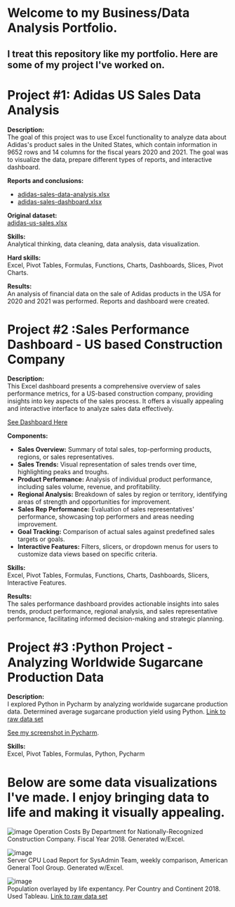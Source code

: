 # Welcome to my Business/Data Analysis Portfolio.
## I treat this repository like my portfolio. Here are some of my project I've worked on. 

# Project #1: Adidas US Sales Data Analysis

**Description:**  
The goal of this project was to use Excel functionality to analyze data about Adidas's product sales in the United States, which contain information in 9652 rows and 14 columns for the fiscal years 2020 and 2021. The goal was to visualize the data, prepare different types of reports, and interactive dashboard.

**Reports and conclusions:**  
- [adidas-sales-data-analysis.xlsx](https://github.com/zeshawnahmed/Business-Data-Analysis/blob/main/Adidas%20US%20Sales%20Analysis/Adidas%20Sales%20Analysis%20with%20reports.xlsx)
- [adidas-sales-dashboard.xlsx](https://github.com/zeshawnahmed/Business-Data-Analysis/blob/main/Adidas%20US%20Sales%20Analysis/Dashboard.xlsx)
  
**Original dataset:**  
[adidas-us-sales.xlsx](https://github.com/zeshawnahmed/Business-Data-Analysis/blob/main/Adidas%20US%20Sales%20Analysis/Original-dataset.xlsx)

**Skills:**  
Analytical thinking, data cleaning, data analysis, data visualization.

**Hard skills:**  
Excel, Pivot Tables, Formulas, Functions, Charts, Dashboards, Slices, Pivot Charts.

**Results:**  
An analysis of financial data on the sale of Adidas products in the USA for 2020 and 2021 was performed. Reports and dashboard were created.


# Project #2 :Sales Performance Dashboard - US based Construction Company 

**Description:**  
This Excel dashboard presents a comprehensive overview of sales performance metrics, for a US-based construction company, providing insights into key aspects of the sales process. It offers a visually appealing and interactive interface to analyze sales data effectively.

[See Dashboard Here](https://github.com/zeshawnahmed/Business-Data-Analysis/blob/main/Excel%20-%20Sales%20Performance%20Dashboard.xlsx)

**Components:**  
- **Sales Overview:** Summary of total sales, top-performing products, regions, or sales representatives.
- **Sales Trends:** Visual representation of sales trends over time, highlighting peaks and troughs.
- **Product Performance:** Analysis of individual product performance, including sales volume, revenue, and profitability.
- **Regional Analysis:** Breakdown of sales by region or territory, identifying areas of strength and opportunities for improvement.
- **Sales Rep Performance:** Evaluation of sales representatives' performance, showcasing top performers and areas needing improvement.
- **Goal Tracking:** Comparison of actual sales against predefined sales targets or goals.
- **Interactive Features:** Filters, slicers, or dropdown menus for users to customize data views based on specific criteria.

**Skills:**  
Excel, Pivot Tables, Formulas, Functions, Charts, Dashboards, Slicers, Interactive Features. 

**Results:**  
The sales performance dashboard provides actionable insights into sales trends, product performance, regional analysis, and sales representative performance, facilitating informed decision-making and strategic planning.

# Project #3 :Python Project - Analyzing Worldwide Sugarcane Production Data

**Description:**  
I explored Python in Pycharm by analyzing worldwide sugarcane production data. Determined average sugarcane production yield using Python. [Link to raw data set](https://www.statista.com/statistics/249679/total-production-of-sugar-worldwide/)

[See my screenshot in Pycharm](https://github.com/zeshawnahmed/Business-Data-Analysis/blob/main/python.png). 

**Skills:**  
Excel, Pivot Tables, Formulas, Python, Pycharm

# Below are some data visualizations I've made. I enjoy bringing data to life and making it visually appealing. 

![image](https://github.com/zeshawnahmed/IT-Business-Analyst-Work/assets/3903498/f52ba261-a191-40fc-80b0-36aa92d73bbb)
Operation Costs By Department for Nationally-Recognized Construction Company. Fiscal Year 2018. Generated w/Excel.

![image](https://github.com/zeshawnahmed/IT-Business-Analyst-Work/assets/3903498/12f1ec60-a483-41ea-b79c-f179d7193b10) <br>
Server CPU Load Report for SysAdmin Team, weekly comparison, American General Tool Group. Generated w/Excel. 

![image](https://github.com/zeshawnahmed/IT-Business-Analyst-Work/assets/3903498/a62832fe-2235-4a6b-8d65-a072e084097b) <br>
Population overlayed by life expentancy. Per Country and Continent 2018. Used Tableau. [Link to raw data set](https://data.worldbank.org/indicator/SP.DYN.LE00.IN)
